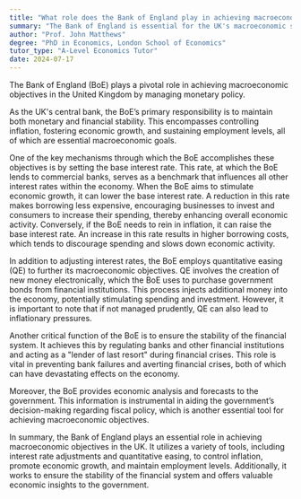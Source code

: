 ```yaml
---
title: "What role does the Bank of England play in achieving macroeconomic objectives in the UK?"
summary: "The Bank of England is essential for the UK's macroeconomic stability, primarily through its management of monetary policy to influence economic conditions."
author: "Prof. John Matthews"
degree: "PhD in Economics, London School of Economics"
tutor_type: "A-Level Economics Tutor"
date: 2024-07-17
---
```


The Bank of England (BoE) plays a pivotal role in achieving macroeconomic objectives in the United Kingdom by managing monetary policy.

As the UK's central bank, the BoE’s primary responsibility is to maintain both monetary and financial stability. This encompasses controlling inflation, fostering economic growth, and sustaining employment levels, all of which are essential macroeconomic goals.

One of the key mechanisms through which the BoE accomplishes these objectives is by setting the base interest rate. This rate, at which the BoE lends to commercial banks, serves as a benchmark that influences all other interest rates within the economy. When the BoE aims to stimulate economic growth, it can lower the base interest rate. A reduction in this rate makes borrowing less expensive, encouraging businesses to invest and consumers to increase their spending, thereby enhancing overall economic activity. Conversely, if the BoE needs to rein in inflation, it can raise the base interest rate. An increase in this rate results in higher borrowing costs, which tends to discourage spending and slows down economic activity.

In addition to adjusting interest rates, the BoE employs quantitative easing (QE) to further its macroeconomic objectives. QE involves the creation of new money electronically, which the BoE uses to purchase government bonds from financial institutions. This process injects additional money into the economy, potentially stimulating spending and investment. However, it is important to note that if not managed prudently, QE can also lead to inflationary pressures.

Another critical function of the BoE is to ensure the stability of the financial system. It achieves this by regulating banks and other financial institutions and acting as a "lender of last resort" during financial crises. This role is vital in preventing bank failures and averting financial crises, both of which can have devastating effects on the economy.

Moreover, the BoE provides economic analysis and forecasts to the government. This information is instrumental in aiding the government’s decision-making regarding fiscal policy, which is another essential tool for achieving macroeconomic objectives.

In summary, the Bank of England plays an essential role in achieving macroeconomic objectives in the UK. It utilizes a variety of tools, including interest rate adjustments and quantitative easing, to control inflation, promote economic growth, and maintain employment levels. Additionally, it works to ensure the stability of the financial system and offers valuable economic insights to the government.
    